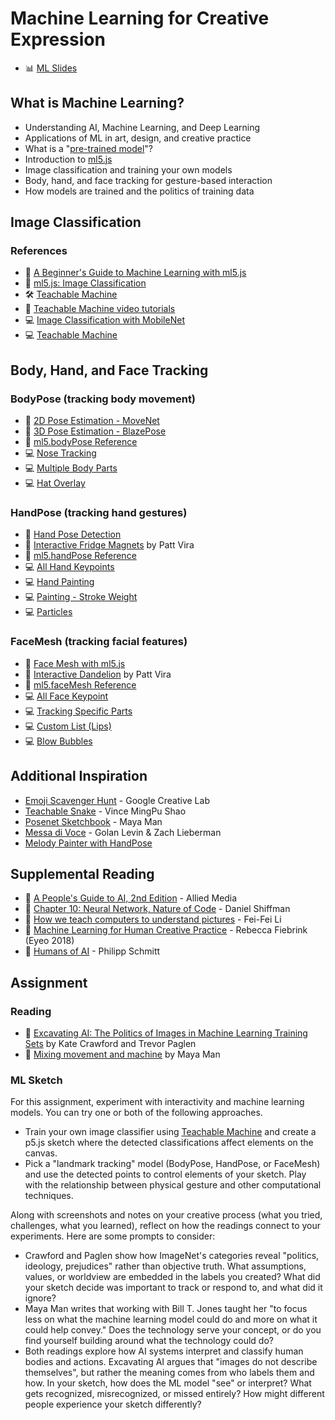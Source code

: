 # Machine Learning for Creative Expression

- 📊 [ML Slides](https://docs.google.com/presentation/d/18g8XpmfR1thyAQmVfUEBwloaoOd0rfVCbCk5i3gmX6A/edit?usp=sharing)

## What is Machine Learning?

- Understanding AI, Machine Learning, and Deep Learning
- Applications of ML in art, design, and creative practice
- What is a "[pre-trained model](https://docs.ml5js.org/#/learn/ml5-glossary?id=pretrained-model)"?
- Introduction to [ml5.js](https://ml5js.org)
- Image classification and training your own models
- Body, hand, and face tracking for gesture-based interaction
- How models are trained and the politics of training data

## Image Classification

### References

- 🎥 [A Beginner's Guide to Machine Learning with ml5.js](https://thecodingtrain.com/tracks/ml5js-beginners-guide/ml5/0-introduction/1-introduction)
- 🎥 [ml5.js: Image Classification](https://thecodingtrain.com/tracks/ml5js-beginners-guide/ml5/1-classification/image-classification)
- 🛠️ [Teachable Machine](https://teachablemachine.withgoogle.com/)
- 🎥 [Teachable Machine video tutorials](https://thecodingtrain.com/tracks/teachable-machine)
- 💻 [Image Classification with MobileNet](https://editor.p5js.org/ima-cc/sketches/hnypvefPa)
- 💻 [Teachable Machine](https://editor.p5js.org/ima-cc/sketches/BF13z6VK8)

## Body, Hand, and Face Tracking

### BodyPose (tracking body movement)

- 🎥 [2D Pose Estimation - MoveNet](https://thecodingtrain.com/tracks/ml5js-beginners-guide/ml5/7-bodypose/pose-detection)
- 🎥 [3D Pose Estimation - BlazePose](https://thecodingtrain.com/tracks/ml5js-beginners-guide/ml5/7-bodypose/blazePose)
- 📖 [ml5.bodyPose Reference](https://docs.ml5js.org/#/reference/bodypose)
- 💻 [Nose Tracking](https://editor.p5js.org/ima-cc/sketches/-O1ytBljN)
- 💻 [Multiple Body Parts](https://editor.p5js.org/ima-cc/sketches/DO1G9JSR6)
- 💻 [Hat Overlay](https://editor.p5js.org/ima-cc/sketches/Pey7IuSq1)

### HandPose (tracking hand gestures)

- 🎥 [Hand Pose Detection](https://thecodingtrain.com/tracks/ml5js-beginners-guide/ml5/hand-pose)
- 🎥 [Interactive Fridge Magnets](https://youtu.be/72pAzuD8tqE) by Patt Vira
- 📖 [ml5.handPose Reference](https://docs.ml5js.org/#/reference/handpose)
- 💻 [All Hand Keypoints](https://editor.p5js.org/ima-cc/sketches/yOy6F5Pze)
- 💻 [Hand Painting](https://editor.p5js.org/ima-cc/sketches/NdZHLq3BO)
- 💻 [Painting - Stroke Weight](https://editor.p5js.org/ima-cc/sketches/qDcQcLq1m)
- 💻 [Particles](https://editor.p5js.org/ima-cc/sketches/sfbBqQc-6)

### FaceMesh (tracking facial features)

- 🎥 [Face Mesh with ml5.js](https://thecodingtrain.com/tracks/ml5js-beginners-guide/ml5/facemesh)
- 🎥 [Interactive Dandelion](https://youtu.be/FlBRSIz5AcQ) by Patt Vira
- 📖 [ml5.faceMesh Reference](https://docs.ml5js.org/#/reference/facemesh)
- 💻 [All Face Keypoint](https://editor.p5js.org/ima-cc/sketches/v9tiP9WS1)
- 💻 [Tracking Specific Parts](https://editor.p5js.org/ima-cc/sketches/NLbTCBgWi)
- 💻 [Custom List (Lips)](https://editor.p5js.org/ima-cc/sketches/ash9qKQz0)
- 💻 [Blow Bubbles](https://editor.p5js.org/ima-cc/sketches/mp6cgZwIE)

## Additional Inspiration

- [Emoji Scavenger Hunt](https://emojiscavengerhunt.withgoogle.com/) - Google Creative Lab
- [Teachable Snake](https://experiments.withgoogle.com/teachable-snake) - Vince MingPu Shao
- [Posenet Sketchbook](https://googlecreativelab.github.io/posenet-sketchbook/) - Maya Man
- [Messa di Voce](https://vimeo.com/2892576) - Golan Levin & Zach Lieberman
- [Melody Painter with HandPose](https://www.instagram.com/p/C4WozrtsZ4r/)

## Supplemental Reading

- 📖 [A People's Guide to AI, 2nd Edition](https://store.alliedmedia.org/collections/a-peoples-guide-to-tech/products/digital-download-a-peoples-guide-to-ai-2nd-edition) - Allied Media
- 📖 [Chapter 10: Neural Network, Nature of Code](https://natureofcode.com/book/chapter-10-neural-networks/) - Daniel Shiffman
- 🎥 [How we teach computers to understand pictures](https://www.youtube.com/watch?v=40riCqvRoMs) - Fei-Fei Li
- 🎥 [Machine Learning for Human Creative Practice](https://vimeo.com/287094397) - Rebecca Fiebrink (Eyeo 2018)
- 📖 [Humans of AI](https://humans-of.ai/editorial) - Philipp Schmitt

## Assignment

### Reading

- 📖 [Excavating AI: The Politics of Images in Machine Learning Training Sets](https://www.excavating.ai) by Kate Crawford and Trevor Paglen
- 📖 [Mixing movement and machine](https://medium.com/artists-and-machine-intelligence/mixing-movement-and-machine-848095ea5596) by Maya Man

### ML Sketch

For this assignment, experiment with interactivity and machine learning models. You can try one or both of the following approaches.

- Train your own image classifier using [Teachable Machine](https://teachablemachine.withgoogle.com) and create a p5.js sketch where the detected classifications affect elements on the canvas.
- Pick a "landmark tracking" model (BodyPose, HandPose, or FaceMesh) and use the detected points to control elements of your sketch. Play with the relationship between physical gesture and other computational techniques.

Along with screenshots and notes on your creative process (what you tried, challenges, what you learned), reflect on how the readings connect to your experiments. Here are some prompts to consider:

- Crawford and Paglen show how ImageNet's categories reveal "politics, ideology, prejudices" rather than objective truth. What assumptions, values, or worldview are embedded in the labels you created? What did your sketch decide was important to track or respond to, and what did it ignore?
- Maya Man writes that working with Bill T. Jones taught her "to focus less on what the machine learning model could do and more on what it could help convey." Does the technology serve your concept, or do you find yourself building around what the technology could do?
- Both readings explore how AI systems interpret and classify human bodies and actions. Excavating AI argues that "images do not describe themselves", but rather the meaning comes from who labels them and how. In your sketch, how does the ML model "see" or interpret? What gets recognized, misrecognized, or missed entirely? How might different people experience your sketch differently?
